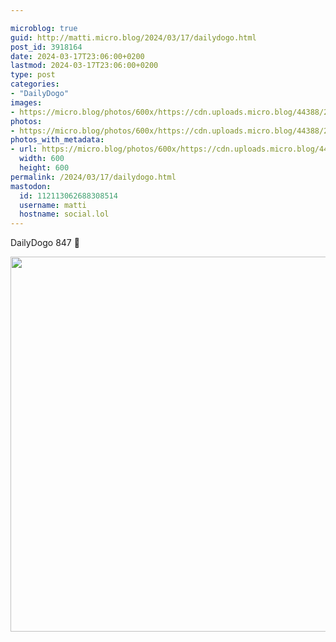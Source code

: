 ```yaml
---

microblog: true
guid: http://matti.micro.blog/2024/03/17/dailydogo.html
post_id: 3918164
date: 2024-03-17T23:06:00+0200
lastmod: 2024-03-17T23:06:00+0200
type: post
categories:
- "DailyDogo"
images:
- https://micro.blog/photos/600x/https://cdn.uploads.micro.blog/44388/2024/e4c894c66b9b4eacb27f2b22dbf997a2.jpg
photos:
- https://micro.blog/photos/600x/https://cdn.uploads.micro.blog/44388/2024/e4c894c66b9b4eacb27f2b22dbf997a2.jpg
photos_with_metadata:
- url: https://micro.blog/photos/600x/https://cdn.uploads.micro.blog/44388/2024/e4c894c66b9b4eacb27f2b22dbf997a2.jpg
  width: 600
  height: 600
permalink: /2024/03/17/dailydogo.html
mastodon:
  id: 112113062688308514
  username: matti
  hostname: social.lol
---
```

DailyDogo 847 🐶

<img src="https://micro.blog/photos/600x/https://blog.martin-haehnel.de/uploads/2024/e4c894c66b9b4eacb27f2b22dbf997a2.jpg" width="600" height="600" alt="" />
